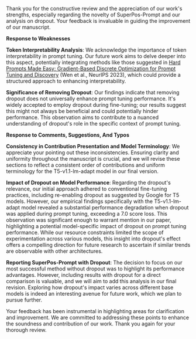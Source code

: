 Thank you for the constructive review and the appreciation of our work's strengths, especially regarding the novelty of SuperPos-Prompt and our analysis on dropout. Your feedback is invaluable in guiding the improvement of our manuscript.

**Response to Weaknesses**

**Token Interpretability Analysis**: We acknowledge the importance of token interpretability in prompt tuning. Our future work aims to delve deeper into this aspect, potentially integrating methods like those suggested in [Hard Prompts Made Easy: Gradient-Based Discrete Optimization for Prompt Tuning and Discovery](https://openreview.net/forum?id=VOstHxDdsN) (Wen et al., NeurIPS 2023), which could provide a structured approach to enhancing interpretability.

**Significance of Removing Dropout**: Our findings indicate that removing dropout does not universally enhance prompt tuning performance. It's widely accepted to employ dropout during fine-tuning; our results suggest this might not always be beneficial and could potentially hinder performance. This observation aims to contribute to a nuanced understanding of dropout's role in the specific context of prompt tuning.

**Response to Comments, Suggestions, And Typos**

**Consistency in Contribution Presentation and Model Terminology**: We appreciate your pointing out these inconsistencies. Ensuring clarity and uniformity throughout the manuscript is crucial, and we will revise these sections to reflect a consistent order of contributions and uniform terminology for the T5-v1.1-lm-adapt model in our final version.

**Impact of Dropout on Model Performance**: Regarding the dropout's relevance, our initial approach adhered to conventional fine-tuning practices, including re-enabling dropout as suggested by Google for T5 models. However, our empirical findings specifically with the T5-v1.1-lm-adapt model revealed a substantial performance degradation when dropout was applied during prompt tuning, exceeding a 7.0 score loss. This observation was significant enough to warrant mention in our paper, highlighting a potential model-specific impact of dropout on prompt tuning performance. While our resource constraints limited the scope of experimentation across various models, this insight into dropout's effect offers a compelling direction for future research to ascertain if similar trends are observable with other architectures.

**Reporting SuperPos-Prompt with Dropout**: The decision to focus on our most successful method without dropout was to highlight its performance advantages. However, including results with dropout for a direct comparison is valuable, and we will aim to add this analysis in our final revision. Exploring how dropout's impact varies across different base models is indeed an interesting avenue for future work, which we plan to pursue further.

Your feedback has been instrumental in highlighting areas for clarification and improvement. We are committed to addressing these points to enhance the soundness and contribution of our work. Thank you again for your thorough review.
